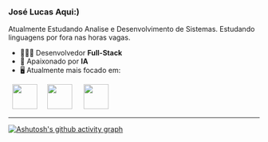 ### José Lucas Aqui:)
Atualmente Estudando Analise e Desenvolvimento de Sistemas. Estudando linguagens por fora nas horas vagas.

- 👨🏻‍💻 Desenvolvedor **Full-Stack**
- 🦾 Apaixonado por **IA**
- 🖥️ Atualmente mais focado em:
<div style="display: inline">
  &nbsp;&nbsp;<img width="50" src="https://cdn.jsdelivr.net/gh/devicons/devicon/icons/python/python-original.svg" />&nbsp;&nbsp;
  &nbsp;&nbsp;<img width="50" height="50" src="https://cdn.jsdelivr.net/gh/devicons/devicon/icons/javascript/javascript-original.svg" />&nbsp;&nbsp;&nbsp;
  &nbsp;&nbsp;<img width="50" height="50" src="https://cdn.jsdelivr.net/gh/devicons/devicon/icons/php/php-original.svg" />&nbsp;&nbsp;
</div> 

<hr />

[![Ashutosh's github activity graph](https://github-readme-activity-graph.vercel.app/graph?username=lucasbezerrapro&bg_color=050505&color=7c84ee&line=f5f4f4&point=2fbbe9&area=true&hide_border=true&locale=pt-br)](https://github.com/ashutosh00710/github-readme-activity-graph)

<!--
##

### Você também me encontra em:
&nbsp;<a href="https://br.linkedin.com/in/lucas-leal-santos">
  <img src="https://img.shields.io/badge/linkedin-%230077B5.svg?style=for-the-badge&logo=linkedin&logoColor=white">
</a>&nbsp;
&nbsp;<a href="https://llucaslleall.medium.com/">
  <img src="https://img.shields.io/badge/Medium-12100E?style=for-the-badge&logo=medium&logoColor=white">
</a>&nbsp;
&nbsp;<a href="https://www.instagram.com/_llucaslleall/">
  <img src="https://img.shields.io/badge/Instagram-%23E4405F.svg?style=for-the-badge&logo=Instagram&logoColor=white">
</a>&nbsp;
&nbsp;<a href="https://www.youtube.com/@HashtagProgramacao">
  <img src="https://img.shields.io/badge/YouTube-FF0000?style=for-the-badge&logo=youtube&logoColor=white">
</a>&nbsp;

#### E pode aproveitar pra ver alguns conteúdos que eu criei:
- <a href="https://github.com/lucaslealx/HousePrices/tree/main#readme">
    Projeto Kaggle: prevendo o preço das casas (House Prices)
  </a>
- <a href="https://llucaslleall.medium.com/conceitos-fundamentais-de-estat%C3%ADstica-para-ci%C3%AAncia-de-dados-945c1cc9f8c0">
    Conceitos fundamentais de estatística para Ciência de Dados (Medium)
  </a>
- <a href="https://www.youtube.com/watch?v=WJE4spsP-Xk&t=4317s">
    Como sair do ZERO em Ciência de Dados em Apenas UMA AULA (YouTube)
  </a>
- <a href="https://llucaslleall.medium.com/5-dicas-que-eu-gostaria-de-ter-escutado-quando-comecei-em-ci%C3%AAncia-de-dados-721735cd83c2">
    5 dicas que eu gostaria de ter escutado quando comecei em Ciência de Dados (Medium)-->
  </a>
